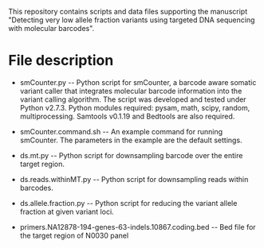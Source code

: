 This repository contains scripts and data files supporting the manuscript "Detecting very low allele fraction variants using targeted DNA sequencing with molecular barcodes". 

# File description 
  * smCounter.py -- Python script for smCounter, a barcode aware somatic variant caller that integrates molecular barcode information into the variant calling algorithm. The script was developed and tested under Python v2.7.3. Python modules required: pysam, math, scipy, random, multiprocessing. Samtools v0.1.19 and Bedtools are also required. 

  * smCounter.command.sh -- An example command for running smCounter. The parameters in the example are the default settings. 

  * ds.mt.py -- Python script for downsampling barcode over the entire target region. 

  * ds.reads.withinMT.py -- Python script for downsampling reads within barcodes. 

  * ds.allele.fraction.py -- Python script for reducing the variant allele fraction at given variant loci. 

  * primers.NA12878-194-genes-63-indels.10867.coding.bed -- Bed file for the target region of N0030 panel


